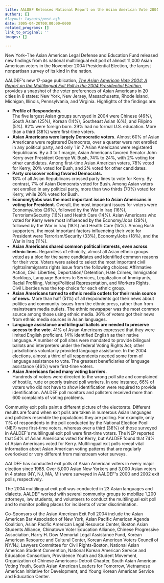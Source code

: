 ```yaml
---
title: AALDEF Releases National Report on the Asian American Vote 2004
authors: []
#layout: layouts/post.njk
date: 2005-04-20T00:00:00+0000
related_programs: []
link_to_original: ''
images: []

---
```

New York–The Asian American Legal Defense and Education Fund released new findings from its national multilingual exit poll of almost 11,000 Asian American voters in the November 2004 Presidential Election, the largest nonpartisan survey of its kind in the nation.

AALDEF's new 17-page publication, [_The Asian American Vote 2004: A Report on the Multilingual Exit Poll in the 2004 Presidential Election_](https://aaldef.netlify.com/uploads/pdf/AALDEF-Exit-Poll-2004.pdf), provides a snapshot of the voter preferences of Asian Americans in 20 cities in 8 states: New York, New Jersey, Massachusetts, Rhode Island, Michigan, Illinois, Pennsylvania, and Virginia. Highlights of the findings are:

* **Profile of Respondents.**  
  The five largest Asian groups surveyed in 2004 were Chinese (46%), South Asian (25%), Korean (14%), Southeast Asian (6%), and Filipino (5%). 82% were foreign born. 29% had no formal U.S. education. More than a third (38%) were first-time voters.
* **Asian Americans were largely Democratic voters.**
  Almost 60% of Asian Americans were registered Democrats, over a quarter were not enrolled in any political party, and only 1 in 7 Asian Americans were registered Republicans. By a 3 to 1 margin, Asian Americans favored Senator John Kerry over President George W. Bush, 74% to 24%, with 2% voting for other candidates. Among first-time Asian American voters, 78% voted for Kerry, 20% voted for Bush, and 2% voted for other candidates.
* **Party crossover voting favored Democrats.**  
  18% of all Asian Republicans crossed party lines to vote for Kerry. By contrast, 7% of Asian Democrats voted for Bush. Among Asian voters not enrolled in any political party, more than two thirds (70%) voted for Kerry, while 26% voted for Bush.
* **Economy/jobs was the most important issue to Asian Americans in voting for President.**
  Overall, the most important issues for voters were Economy/Jobs (26%), followed by the War in Iraq (16%), Terrorism/Security (16%) and Health Care (14%). Asian Americans who voted for Kerry were most influenced by the Economy/Jobs (29%), followed by the War in Iraq (18%) and Health Care (15%). Among Bush supporters, the most important factors influencing their vote for President were Terrorism/Security (33%), Economy/Jobs (18%), and the War in Iraq (11%).
* **Asian Americans shared common political interests, even across ethnic lines.**
  Regardless of ethnicity, almost all Asian ethnic groups voted as a bloc for the same candidates and identified common reasons for their vote. Voters were asked to select the most important civil rights/immigrants rights issue from the following choices: Affirmative Action, Civil Liberties, Deportation/ Detention, Hate Crimes, Immigration Backlogs, Language Barriers to Services, Legalization of Immigrants, Racial Profiling, Voting/Political Representation, and Workers Rights. Civil Liberties was the top choice for each ethnic group.
* **Asian Americans turned to ethnic media outlets for their main source of news.**
  More than half (51%) of all respondents got their news about politics and community issues from the ethnic press, rather than from mainstream media outlets. The ethnic newspaper was the most common source among those using ethnic media. 36% of voters got their news from ethnic media sources in Asian languages.
* **Language assistance and bilingual ballots are needed to preserve access to the vote.**
  41% of Asian Americans expressed that they were limited English proficient. 14% identified English as their native language. A number of poll sites were mandated to provide bilingual ballots and interpreters under the federal Voting Rights Act; other jurisdictions voluntarily provided language assistance. In the 2004 elections, almost a third of all respondents needed some form of language assistance to vote. The greatest beneficiaries of language assistance (46%) were first-time voters.
* **Asian Americans faced many voting barriers.**  
  Hundreds of voters were directed to the wrong poll site and complained of hostile, rude or poorly trained poll workers. In one instance, 66% of voters who did not have to show identification were required to provide identification. AALDEF poll monitors and pollsters received more than 600 complaints of voting problems.

Community exit polls paint a different picture of the electorate. Different results are found when exit polls are taken in numerous Asian languages and pollsters resemble the populations they are polling. For example, only 11% of respondents in the poll conducted by the National Election Pool (NEP) were first-time voters, whereas over a third (38%) of those surveyed in AALDEF's multilingual exit poll were first-time voters. The NEP reported that 54% of Asian Americans voted for Kerry, but AALDEF found that 74% of Asian Americans voted for Kerry. Multilingual exit polls reveal vital information about Asian American voting patterns that are regularly overlooked or very different from mainstream voter surveys.

AALDEF has conducted exit polls of Asian American voters in every major election since 1988. Over 5,000 Asian New Yorkers and 3,000 Asian voters in 4 states (NY, NJ, MA, MI) were surveyed in AALDEF's 2000 and 2002 exit polls, respectively.

The 2004 multilingual exit poll was conducted in 23 Asian languages and dialects. AALDEF worked with several community groups to mobilize 1,200 attorneys, law students, and volunteers to conduct the multilingual exit poll and to monitor polling places for incidents of voter discrimination.

Co-Sponsors of the Asian American Exit Poll 2004 include the Asian American Bar Association of New York, Asian Pacific American Agenda Coalition, Asian Pacific American Legal Resource Center, Boston Asian Students Alliance, Chinatown Voter Education Alliance, Chinese Progressive Association, Harry H. Dow Memorial Legal Assistance Fund, Korean American Resource and Cultural Center, Korean American Voters Council of NY/NJ, Lawyers Committee for Civil Rights-Boston, National Asian American Student Convention, National Korean American Service and Education Consortium, Providence Youth and Student Movement, Organization of Chinese Americans-Detroit Chapter, South Asian American Voting Youth, South Asian American Leaders for Tomorrow, Vietnamese American Initiative for Development, and Young Korean American Service and Education Center.